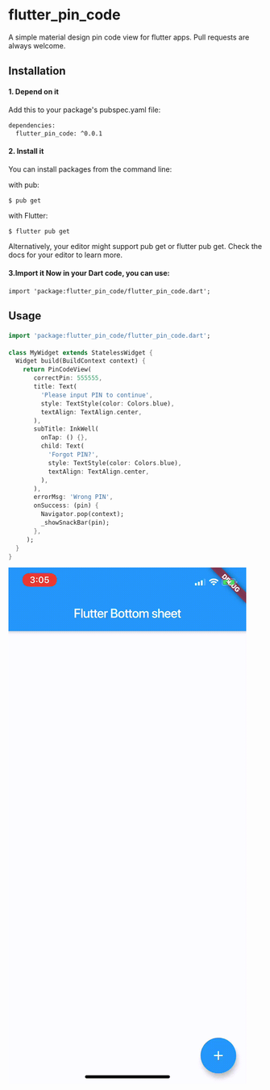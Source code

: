 # flutter_pin_code

A simple material design pin code view for flutter apps. Pull requests are always welcome.

## Installation

#### 1. Depend on it
Add this to your package's pubspec.yaml file:

```
dependencies:
  flutter_pin_code: ^0.0.1
```

#### 2. Install it
You can install packages from the command line:

with pub:

```
$ pub get
```

with Flutter:

```
$ flutter pub get
```

Alternatively, your editor might support pub get or flutter pub get. Check the docs for your editor to learn more.

#### 3.Import it Now in your Dart code, you can use:

```
import 'package:flutter_pin_code/flutter_pin_code.dart';
```

## Usage

```dart
import 'package:flutter_pin_code/flutter_pin_code.dart';

class MyWidget extends StatelessWidget {
  Widget build(BuildContext context) {
    return PinCodeView(
       correctPin: 555555,
       title: Text(
         'Please input PIN to continue',
         style: TextStyle(color: Colors.blue),
         textAlign: TextAlign.center,
       ),
       subTitle: InkWell(
         onTap: () {},
         child: Text(
           'Forgot PIN?',
           style: TextStyle(color: Colors.blue),
           textAlign: TextAlign.center,
         ),
       ),
       errorMsg: 'Wrong PIN',
       onSuccess: (pin) {
         Navigator.pop(context);
         _showSnackBar(pin);
       },
     );
  }
}
```

![](sample.gif)